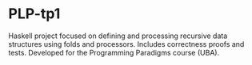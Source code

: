 # PLP-tp1
Haskell project focused on defining and processing recursive data structures using folds and processors. Includes correctness proofs and tests. Developed for the Programming Paradigms course (UBA).
